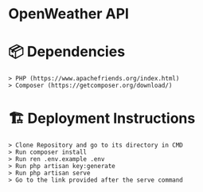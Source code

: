 # OpenWeather API

# 📦 Dependencies
	> PHP (https://www.apachefriends.org/index.html)
	> Composer (https://getcomposer.org/download/)

# 🏗️ Deployment Instructions
	> Clone Repository and go to its directory in CMD
	> Run composer install
	> Run ren .env.example .env
	> Run php artisan key:generate 
	> Run php artisan serve
	> Go to the link provided after the serve command

